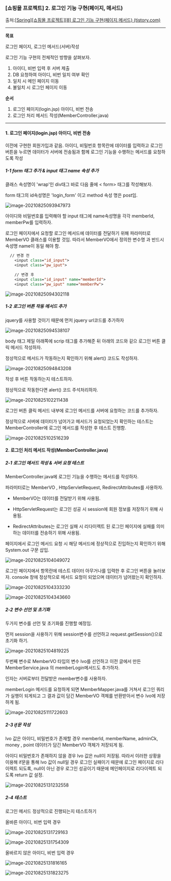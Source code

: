 ### [쇼핑몰 프로젝트] 2. 로그인 기능 구현(페이지, 메서드)

출처:[[Spring\][쇼핑몰 프로젝트][8] 로그인 기능 구현(페이지,메서드) (tistory.com)](https://kimvampa.tistory.com/120?category=771727)

---

**목표**

로그인 페이지, 로그인 메서드(서버)작성

로그인 기능 구현의 전체적인 방향을 살펴보자.

1. 아이디, 비번 입력 후 서버 제출
2. DB 요청하여 아이디, 비번 일치 여부 확인
3. 일치 시 메인 페이지 이동
4. 불일치 시 로그인 페이지 이동



**순서**

1. 로그인 페이지(login.jsp) 아이디, 비번 전송
2. 로그인 처리 메서드 작성(MemberController.java)

---

#### 1. 로그인 페이지(login.jsp) 아이디, 비번 전송

이전에 구현한 회원가입과 같음. 아이디, 비밀번호 항목란에 데이터를 입력하고 로그인 버튼을 누르면 데이터가 서버에 전송됨과 함께 로그인 기능을 수행하는 메서드를 요청하도록 작성



##### 1-1 form 태그 추가 & input 태그 name 속성 추가

클래스 속성명이 'wrap'인 div태그 바로 다음 줄에 < form> 태그를 작성해보자. 

form 태그의 id속성명은 'login_form' 이고 method 속성 명은 post임.

 

![image-20210825093947973](C:\Users\user\AppData\Roaming\Typora\typora-user-images\image-20210825093947973.png)



아이디와 비밀번호를 입력해야 할 input 태그에 name속성명을 각각 memberId, memberPw를 입력하자. 

로그인 페이지에서 요청할 로그인 메서드에 데이터를 전달하기 위해 파라미터로 MemberVO 클래스를 이용할 것임. 따라서 MemberVO에서 정의한 변수명 과 반드시 속성명 name이 동일 해야 함. 

```jsp
  // 변경 전
    <input class="id_input">
    <input class="pw_iput">
 
    // 변경 후
    <input class="id_input" name="memberId">
    <input class="pw_iput" name="memberPw">
```

![image-20210825094302118](C:\Users\user\AppData\Roaming\Typora\typora-user-images\image-20210825094302118.png)



##### 1-2 로그인 버튼 작동 메서드 추가

jquery를 사용할 것이기 때문에 먼저 jquery url코드를 추가하자

![image-20210825094538107](C:\Users\user\AppData\Roaming\Typora\typora-user-images\image-20210825094538107.png)



body 태그 제일 아래쪽에 scrip 태그를 추가해준 뒤 아래의 코드와 깉으 로그인 버튼 클릭 메서드 작성하자.

정상적으로 메서드가 작동하는지 확인하기 위해 alert() 코드도 작성하자.

![image-20210825094843208](C:\Users\user\AppData\Roaming\Typora\typora-user-images\image-20210825094843208.png)



작성 후 버튼 작동하는지 테스트하자. 

정상적으로 작동한다면 alert() 코드 주석처리하자. 

![image-20210825102211438](C:\Users\user\AppData\Roaming\Typora\typora-user-images\image-20210825102211438.png)

로그인 버튼 클릭 메서드 내부에 로그인 메서드를 서버에 요청하는 코드를 추가하자.

정상적으로 서버에 데이터가 넘어가고 메서드가 요청되었는지 확인하는 테스트는 MemberController에 로그인 메서드를 작성한 후 테스트 진행함.

![image-20210825102516239](C:\Users\user\AppData\Roaming\Typora\typora-user-images\image-20210825102516239.png)



#### 2. 로그인 처리 메서드 작성(MemberController.java)

##### 2-1 로그인 메서드 작성 & 서버 요청 테스트

MemberController.java에 로그인 기능을 수행하는 메서드를 작성하자.

파라미터로는 MemberVO , HttpServletRequest, RedirectAttributes를 사용하자. 

* MemberVO는 데이터를 전달받기 위해 사용됨.

* HttpServletRequest는 로그인 성공 시 session에 회원 정보를 저장하기 위해 사용됨.

*  RedirectAttributes는 로그인 실패 시 리다이렉트 된 로그인 페이지에 실패를 의미하는 데이터를 전송하기 위해 사용됨. 

페이지에서 로그인 메서드 요청 시 해당 메서드에 정상적으로 진입하는지 확인하기 위해 System.out 구문 삽입.

![image-20210825104049072](C:\Users\user\AppData\Roaming\Typora\typora-user-images\image-20210825104049072.png)



로그인 페이지에서 항목란에 테스트 데이터 아무거나를 입력한 후 로그인 버튼을 눌러보자. console 창에 정상적으로 메서드 요청이 되었으며 데이터가 넘어왔는지 확인하자.

![image-20210825104333230](C:\Users\user\AppData\Roaming\Typora\typora-user-images\image-20210825104333230.png)



![image-20210825104343660](C:\Users\user\AppData\Roaming\Typora\typora-user-images\image-20210825104343660.png)



##### 2-2 변수 선언 및 초기화

두가지 변수를 선언 및 초기화를 진행할 예정임. 

먼저 session을 사용하기 위해 session변수를 선언하고 request.getSession()으로 초기화 하기. 

![image-20210825104819225](C:\Users\user\AppData\Roaming\Typora\typora-user-images\image-20210825104819225.png)



두번째 변수로 MemberVO 타입의 변수 lvo를 선언하고 이전 글에서 만든 MemberService.java 의 memberLogin메서드도 추가하자.

인자는 서버로부터 전달받은 member변수를 사용하자.

memberLogin 메서드를 요청하게 되면 MemberMapper.java를 거쳐서 로그인 쿼리가 실행이 되게되고 그 결과 값이 담긴 MemberVO 객체를 반환받아서 변수 lvo에 저장하게 됨. 

![image-20210825111722603](C:\Users\user\AppData\Roaming\Typora\typora-user-images\image-20210825111722603.png)



##### 2-3 if문 작성

lvo 값은 아이디, 비밀번호가 존재할 경우 memberId, memberName, adminCk, money , point 데이터가 담긴 MemberVO 객체가 저장되게 됨. 

아이디 비밀번호가 존재하지 않을 경우 lvo 값은 null이 저장됨. 따라서 이러한 상황을 이용해 if문을 통해 lvo 값이 null일 경우 로그인 실패이기 때문에 로그인 페이지로 리다이렉트 되도록, null이 아닌 경우 로그인 성공이기 때문에 메인페이지로 리다이렉트 되도록 return 값 설정. 

![image-20210825131232558](C:\Users\user\AppData\Roaming\Typora\typora-user-images\image-20210825131232558.png)



##### 2-4 테스트

로그인 메서드 정상적으로 진행되는지 테스트하기 

올바른 아이디, 비번 입력 경우

![image-20210825131729163](C:\Users\user\AppData\Roaming\Typora\typora-user-images\image-20210825131729163.png)

![image-20210825131754309](C:\Users\user\AppData\Roaming\Typora\typora-user-images\image-20210825131754309.png)



올바르지 않은 아이디, 비번 입력 경우 

![image-20210825131816165](C:\Users\user\AppData\Roaming\Typora\typora-user-images\image-20210825131816165.png)

![image-20210825131823275](C:\Users\user\AppData\Roaming\Typora\typora-user-images\image-20210825131823275.png)
